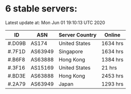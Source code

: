 # 6 stable servers:

Latest update at: Mon Jun 01 19:10:13 UTC 2020

| ID | ASN | Server Country | Online |
| -- | --- | -------------- | ------ |
| #.D09B | AS174 | United States | 1634 hrs |
| #.7F1D | AS63949 | Singapore | 1634 hrs |
| #.B6F8 | AS63888 | Hong Kong | 1384 hrs |
| #.3F16 | AS15169 | United States | 21 hrs |
| #.BD3E | AS63888 | Hong Kong | 2453 hrs |
| #.2A79 | AS63949 | Japan | 1293 hrs |


